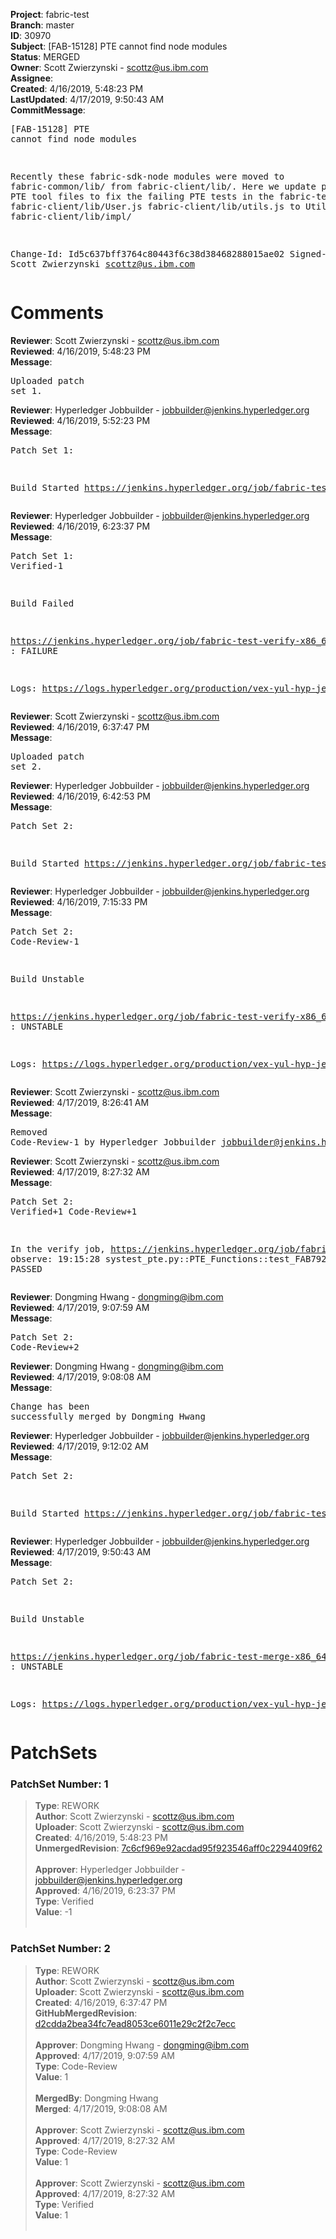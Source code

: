 <strong>Project</strong>: fabric-test<br><strong>Branch</strong>: master<br><strong>ID</strong>: 30970<br><strong>Subject</strong>: [FAB-15128] PTE cannot find node modules<br><strong>Status</strong>: MERGED<br><strong>Owner</strong>: Scott Zwierzynski - scottz@us.ibm.com<br><strong>Assignee</strong>:<br><strong>Created</strong>: 4/16/2019, 5:48:23 PM<br><strong>LastUpdated</strong>: 4/17/2019, 9:50:43 AM<br><strong>CommitMessage</strong>:<br><pre>[FAB-15128] PTE cannot find node modules

Recently these fabric-sdk-node modules were moved
to fabric-common/lib/ from fabric-client/lib/.
Here we update paths in the PTE tool files to fix
the failing PTE tests in the fabric-test repo:
fabric-client/lib/User.js
fabric-client/lib/utils.js to Utils.js
fabric-client/lib/impl/

Change-Id: Id5c637bff3764c80443f6c38d38468288015ae02
Signed-off-by: Scott Zwierzynski <scottz@us.ibm.com>
</pre><h1>Comments</h1><strong>Reviewer</strong>: Scott Zwierzynski - scottz@us.ibm.com<br><strong>Reviewed</strong>: 4/16/2019, 5:48:23 PM<br><strong>Message</strong>: <pre>Uploaded patch set 1.</pre><strong>Reviewer</strong>: Hyperledger Jobbuilder - jobbuilder@jenkins.hyperledger.org<br><strong>Reviewed</strong>: 4/16/2019, 5:52:23 PM<br><strong>Message</strong>: <pre>Patch Set 1:

Build Started https://jenkins.hyperledger.org/job/fabric-test-verify-x86_64/2823/</pre><strong>Reviewer</strong>: Hyperledger Jobbuilder - jobbuilder@jenkins.hyperledger.org<br><strong>Reviewed</strong>: 4/16/2019, 6:23:37 PM<br><strong>Message</strong>: <pre>Patch Set 1: Verified-1

Build Failed 

https://jenkins.hyperledger.org/job/fabric-test-verify-x86_64/2823/ : FAILURE

Logs: https://logs.hyperledger.org/production/vex-yul-hyp-jenkins-3/fabric-test-verify-x86_64/2823</pre><strong>Reviewer</strong>: Scott Zwierzynski - scottz@us.ibm.com<br><strong>Reviewed</strong>: 4/16/2019, 6:37:47 PM<br><strong>Message</strong>: <pre>Uploaded patch set 2.</pre><strong>Reviewer</strong>: Hyperledger Jobbuilder - jobbuilder@jenkins.hyperledger.org<br><strong>Reviewed</strong>: 4/16/2019, 6:42:53 PM<br><strong>Message</strong>: <pre>Patch Set 2:

Build Started https://jenkins.hyperledger.org/job/fabric-test-verify-x86_64/2824/</pre><strong>Reviewer</strong>: Hyperledger Jobbuilder - jobbuilder@jenkins.hyperledger.org<br><strong>Reviewed</strong>: 4/16/2019, 7:15:33 PM<br><strong>Message</strong>: <pre>Patch Set 2: Code-Review-1

Build Unstable 

https://jenkins.hyperledger.org/job/fabric-test-verify-x86_64/2824/ : UNSTABLE

Logs: https://logs.hyperledger.org/production/vex-yul-hyp-jenkins-3/fabric-test-verify-x86_64/2824</pre><strong>Reviewer</strong>: Scott Zwierzynski - scottz@us.ibm.com<br><strong>Reviewed</strong>: 4/17/2019, 8:26:41 AM<br><strong>Message</strong>: <pre>Removed Code-Review-1 by Hyperledger Jobbuilder <jobbuilder@jenkins.hyperledger.org>
</pre><strong>Reviewer</strong>: Scott Zwierzynski - scottz@us.ibm.com<br><strong>Reviewed</strong>: 4/17/2019, 8:27:32 AM<br><strong>Message</strong>: <pre>Patch Set 2: Verified+1 Code-Review+1

In the verify job, https://jenkins.hyperledger.org/job/fabric-test-verify-x86_64/2824/console, observe:
19:15:28 systest_pte.py::PTE_Functions::test_FAB7929_8i PASSED</pre><strong>Reviewer</strong>: Dongming Hwang - dongming@ibm.com<br><strong>Reviewed</strong>: 4/17/2019, 9:07:59 AM<br><strong>Message</strong>: <pre>Patch Set 2: Code-Review+2</pre><strong>Reviewer</strong>: Dongming Hwang - dongming@ibm.com<br><strong>Reviewed</strong>: 4/17/2019, 9:08:08 AM<br><strong>Message</strong>: <pre>Change has been successfully merged by Dongming Hwang</pre><strong>Reviewer</strong>: Hyperledger Jobbuilder - jobbuilder@jenkins.hyperledger.org<br><strong>Reviewed</strong>: 4/17/2019, 9:12:02 AM<br><strong>Message</strong>: <pre>Patch Set 2:

Build Started https://jenkins.hyperledger.org/job/fabric-test-merge-x86_64/641/</pre><strong>Reviewer</strong>: Hyperledger Jobbuilder - jobbuilder@jenkins.hyperledger.org<br><strong>Reviewed</strong>: 4/17/2019, 9:50:43 AM<br><strong>Message</strong>: <pre>Patch Set 2:

Build Unstable 

https://jenkins.hyperledger.org/job/fabric-test-merge-x86_64/641/ : UNSTABLE

Logs: https://logs.hyperledger.org/production/vex-yul-hyp-jenkins-3/fabric-test-merge-x86_64/641</pre><h1>PatchSets</h1><h3>PatchSet Number: 1</h3><blockquote><strong>Type</strong>: REWORK<br><strong>Author</strong>: Scott Zwierzynski - scottz@us.ibm.com<br><strong>Uploader</strong>: Scott Zwierzynski - scottz@us.ibm.com<br><strong>Created</strong>: 4/16/2019, 5:48:23 PM<br><strong>UnmergedRevision</strong>: [7c6cf969e92acdad95f923546aff0c2294409f62](https://github.com/hyperledger-gerrit-archive/fabric-test/commit/7c6cf969e92acdad95f923546aff0c2294409f62)<br><br><strong>Approver</strong>: Hyperledger Jobbuilder - jobbuilder@jenkins.hyperledger.org<br><strong>Approved</strong>: 4/16/2019, 6:23:37 PM<br><strong>Type</strong>: Verified<br><strong>Value</strong>: -1<br><br></blockquote><h3>PatchSet Number: 2</h3><blockquote><strong>Type</strong>: REWORK<br><strong>Author</strong>: Scott Zwierzynski - scottz@us.ibm.com<br><strong>Uploader</strong>: Scott Zwierzynski - scottz@us.ibm.com<br><strong>Created</strong>: 4/16/2019, 6:37:47 PM<br><strong>GitHubMergedRevision</strong>: [d2cdda2bea34fc7ead8053ce6011e29c2f2c7ecc](https://github.com/hyperledger-gerrit-archive/fabric-test/commit/d2cdda2bea34fc7ead8053ce6011e29c2f2c7ecc)<br><br><strong>Approver</strong>: Dongming Hwang - dongming@ibm.com<br><strong>Approved</strong>: 4/17/2019, 9:07:59 AM<br><strong>Type</strong>: Code-Review<br><strong>Value</strong>: 1<br><br><strong>MergedBy</strong>: Dongming Hwang<br><strong>Merged</strong>: 4/17/2019, 9:08:08 AM<br><br><strong>Approver</strong>: Scott Zwierzynski - scottz@us.ibm.com<br><strong>Approved</strong>: 4/17/2019, 8:27:32 AM<br><strong>Type</strong>: Code-Review<br><strong>Value</strong>: 1<br><br><strong>Approver</strong>: Scott Zwierzynski - scottz@us.ibm.com<br><strong>Approved</strong>: 4/17/2019, 8:27:32 AM<br><strong>Type</strong>: Verified<br><strong>Value</strong>: 1<br><br></blockquote>